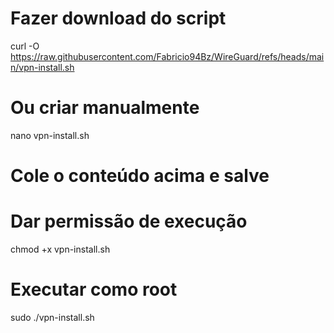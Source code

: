 # Fazer download do script
curl -O https://raw.githubusercontent.com/Fabricio94Bz/WireGuard/refs/heads/main/vpn-install.sh

# Ou criar manualmente
nano vpn-install.sh
# Cole o conteúdo acima e salve

# Dar permissão de execução
chmod +x vpn-install.sh

# Executar como root
sudo ./vpn-install.sh